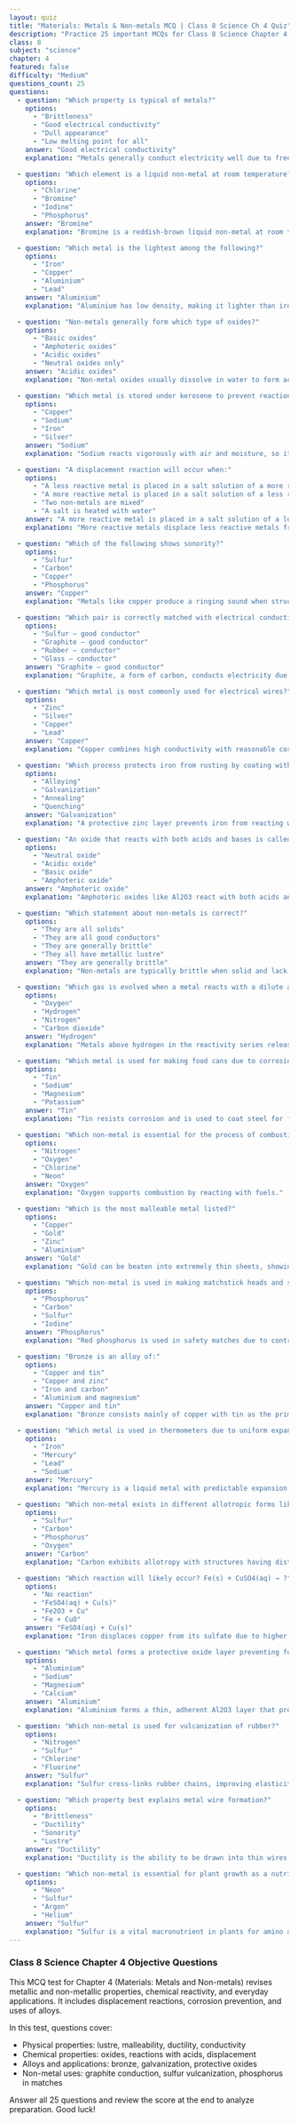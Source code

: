 ```yaml
---
layout: quiz
title: "Materials: Metals & Non-metals MCQ | Class 8 Science Ch 4 Quiz"
description: "Practice 25 important MCQs for Class 8 Science Chapter 4, Materials: Metals and Non-metals. Test properties, uses, reactivity, displacement, and corrosion concepts."
class: 8
subject: "science"
chapter: 4
featured: false
difficulty: "Medium"
questions_count: 25
questions:
  - question: "Which property is typical of metals?"
    options:
      - "Brittleness"
      - "Good electrical conductivity"
      - "Dull appearance"
      - "Low melting point for all"
    answer: "Good electrical conductivity"
    explanation: "Metals generally conduct electricity well due to free electrons."

  - question: "Which element is a liquid non-metal at room temperature?"
    options:
      - "Chlorine"
      - "Bromine"
      - "Iodine"
      - "Phosphorus"
    answer: "Bromine"
    explanation: "Bromine is a reddish-brown liquid non-metal at room temperature."

  - question: "Which metal is the lightest among the following?"
    options:
      - "Iron"
      - "Copper"
      - "Aluminium"
      - "Lead"
    answer: "Aluminium"
    explanation: "Aluminium has low density, making it lighter than iron, copper, and lead."

  - question: "Non-metals generally form which type of oxides?"
    options:
      - "Basic oxides"
      - "Amphoteric oxides"
      - "Acidic oxides"
      - "Neutral oxides only"
    answer: "Acidic oxides"
    explanation: "Non-metal oxides usually dissolve in water to form acids."

  - question: "Which metal is stored under kerosene to prevent reaction with air?"
    options:
      - "Copper"
      - "Sodium"
      - "Iron"
      - "Silver"
    answer: "Sodium"
    explanation: "Sodium reacts vigorously with air and moisture, so it is kept under kerosene."

  - question: "A displacement reaction will occur when:"
    options:
      - "A less reactive metal is placed in a salt solution of a more reactive metal"
      - "A more reactive metal is placed in a salt solution of a less reactive metal"
      - "Two non-metals are mixed"
      - "A salt is heated with water"
    answer: "A more reactive metal is placed in a salt solution of a less reactive metal"
    explanation: "More reactive metals displace less reactive metals from their compounds."

  - question: "Which of the following shows sonority?"
    options:
      - "Sulfur"
      - "Carbon"
      - "Copper"
      - "Phosphorus"
    answer: "Copper"
    explanation: "Metals like copper produce a ringing sound when struck."

  - question: "Which pair is correctly matched with electrical conductivity?"
    options:
      - "Sulfur – good conductor"
      - "Graphite – good conductor"
      - "Rubber – conductor"
      - "Glass – conductor"
    answer: "Graphite – good conductor"
    explanation: "Graphite, a form of carbon, conducts electricity due to delocalized electrons."

  - question: "Which metal is most commonly used for electrical wires?"
    options:
      - "Zinc"
      - "Silver"
      - "Copper"
      - "Lead"
    answer: "Copper"
    explanation: "Copper combines high conductivity with reasonable cost and ductility."

  - question: "Which process protects iron from rusting by coating with zinc?"
    options:
      - "Alloying"
      - "Galvanization"
      - "Annealing"
      - "Quenching"
    answer: "Galvanization"
    explanation: "A protective zinc layer prevents iron from reacting with moisture and oxygen."

  - question: "An oxide that reacts with both acids and bases is called:"
    options:
      - "Neutral oxide"
      - "Acidic oxide"
      - "Basic oxide"
      - "Amphoteric oxide"
    answer: "Amphoteric oxide"
    explanation: "Amphoteric oxides like Al2O3 react with both acids and bases."

  - question: "Which statement about non-metals is correct?"
    options:
      - "They are all solids"
      - "They are all good conductors"
      - "They are generally brittle"
      - "They all have metallic lustre"
    answer: "They are generally brittle"
    explanation: "Non-metals are typically brittle when solid and lack metallic properties."

  - question: "Which gas is evolved when a metal reacts with a dilute acid?"
    options:
      - "Oxygen"
      - "Hydrogen"
      - "Nitrogen"
      - "Carbon dioxide"
    answer: "Hydrogen"
    explanation: "Metals above hydrogen in the reactivity series release hydrogen with dilute acids."

  - question: "Which metal is used for making food cans due to corrosion resistance?"
    options:
      - "Tin"
      - "Sodium"
      - "Magnesium"
      - "Potassium"
    answer: "Tin"
    explanation: "Tin resists corrosion and is used to coat steel for food cans."

  - question: "Which non-metal is essential for the process of combustion?"
    options:
      - "Nitrogen"
      - "Oxygen"
      - "Chlorine"
      - "Neon"
    answer: "Oxygen"
    explanation: "Oxygen supports combustion by reacting with fuels."

  - question: "Which is the most malleable metal listed?"
    options:
      - "Copper"
      - "Gold"
      - "Zinc"
      - "Aluminium"
    answer: "Gold"
    explanation: "Gold can be beaten into extremely thin sheets, showing high malleability."

  - question: "Which non-metal is used in making matchstick heads and safety matches?"
    options:
      - "Phosphorus"
      - "Carbon"
      - "Sulfur"
      - "Iodine"
    answer: "Phosphorus"
    explanation: "Red phosphorus is used in safety matches due to controlled reactivity."

  - question: "Bronze is an alloy of:"
    options:
      - "Copper and tin"
      - "Copper and zinc"
      - "Iron and carbon"
      - "Aluminium and magnesium"
    answer: "Copper and tin"
    explanation: "Bronze consists mainly of copper with tin as the primary alloying element."

  - question: "Which metal is used in thermometers due to uniform expansion?"
    options:
      - "Iron"
      - "Mercury"
      - "Lead"
      - "Sodium"
    answer: "Mercury"
    explanation: "Mercury is a liquid metal with predictable expansion, used in traditional thermometers."

  - question: "Which non-metal exists in different allotropic forms like diamond and graphite?"
    options:
      - "Sulfur"
      - "Carbon"
      - "Phosphorus"
      - "Oxygen"
    answer: "Carbon"
    explanation: "Carbon exhibits allotropy with structures having distinct properties."

  - question: "Which reaction will likely occur? Fe(s) + CuSO4(aq) → ?"
    options:
      - "No reaction"
      - "FeSO4(aq) + Cu(s)"
      - "Fe2O3 + Cu"
      - "Fe + CuO"
    answer: "FeSO4(aq) + Cu(s)"
    explanation: "Iron displaces copper from its sulfate due to higher reactivity."

  - question: "Which metal forms a protective oxide layer preventing further corrosion?"
    options:
      - "Aluminium"
      - "Sodium"
      - "Magnesium"
      - "Calcium"
    answer: "Aluminium"
    explanation: "Aluminium forms a thin, adherent Al2O3 layer that protects the metal."

  - question: "Which non-metal is used for vulcanization of rubber?"
    options:
      - "Nitrogen"
      - "Sulfur"
      - "Chlorine"
      - "Fluorine"
    answer: "Sulfur"
    explanation: "Sulfur cross-links rubber chains, improving elasticity and strength."

  - question: "Which property best explains metal wire formation?"
    options:
      - "Brittleness"
      - "Ductility"
      - "Sonority"
      - "Lustre"
    answer: "Ductility"
    explanation: "Ductility is the ability to be drawn into thin wires."

  - question: "Which non-metal is essential for plant growth as a nutrient in fertilizers?"
    options:
      - "Neon"
      - "Sulfur"
      - "Argon"
      - "Helium"
    answer: "Sulfur"
    explanation: "Sulfur is a vital macronutrient in plants for amino acids and proteins."
---
```


### Class 8 Science Chapter 4 Objective Questions

This MCQ test for Chapter 4 (Materials: Metals and Non-metals) revises metallic and non-metallic properties, chemical reactivity, and everyday applications. It includes displacement reactions, corrosion prevention, and uses of alloys.

In this test, questions cover:
- Physical properties: lustre, malleability, ductility, conductivity
- Chemical properties: oxides, reactions with acids, displacement
- Alloys and applications: bronze, galvanization, protective oxides
- Non-metal uses: graphite conduction, sulfur vulcanization, phosphorus in matches

Answer all 25 questions and review the score at the end to analyze preparation. Good luck!
